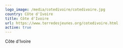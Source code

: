 ```yaml
---
logo_image: /media/cotedivoire/cotedivoire.jpg
country: Côte d'Ivoire
title: Côte d'Ivoire
url: https://www.terredesjeunes.org/cotedivoire.html
active: true
---
```

Côte d'Ivoire